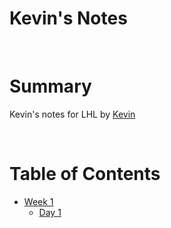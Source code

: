 # Kevin's Notes 
<br>

# Summary
Kevin's notes for LHL by [Kevin](https://github.com/Sudoyulo)

<br>

# Table of Contents

* [Week 1](/Week_1)
  * [Day 1](/Week_1/Day_1)